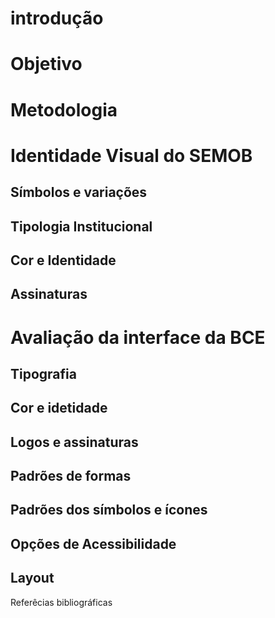 # introdução

# Objetivo 

# Metodologia 

# Identidade Visual do SEMOB

## Símbolos e variações
## Tipologia Institucional
## Cor e Identidade 
## Assinaturas 

# Avaliação da interface da BCE

## Tipografia 

## Cor e idetidade 

## Logos e assinaturas 

## Padrões de formas 

## Padrões dos símbolos e ícones

## Opções de Acessibilidade 

## Layout

Referêcias bibliográficas


